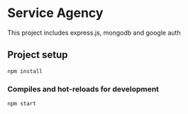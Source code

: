 # Service Agency
This project includes express.js, mongodb and google auth

## Project setup
```
npm install
```

### Compiles and hot-reloads for development
```
npm start
```
